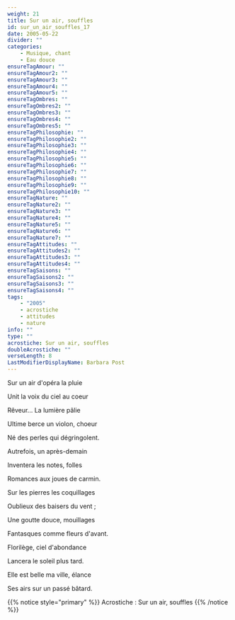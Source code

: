 ```yaml
---
weight: 21
title: Sur un air, souffles
id: sur_un_air_souffles_17
date: 2005-05-22
divider: ""
categories:
    - Musique, chant
    - Eau douce
ensureTagAmour: ""
ensureTagAmour2: ""
ensureTagAmour3: ""
ensureTagAmour4: ""
ensureTagAmour5: ""
ensureTagOmbres: ""
ensureTagOmbres2: ""
ensureTagOmbres3: ""
ensureTagOmbres4: ""
ensureTagOmbres5: ""
ensureTagPhilosophie: ""
ensureTagPhilosophie2: ""
ensureTagPhilosophie3: ""
ensureTagPhilosophie4: ""
ensureTagPhilosophie5: ""
ensureTagPhilosophie6: ""
ensureTagPhilosophie7: ""
ensureTagPhilosophie8: ""
ensureTagPhilosophie9: ""
ensureTagPhilosophie10: ""
ensureTagNature: ""
ensureTagNature2: ""
ensureTagNature3: ""
ensureTagNature4: ""
ensureTagNature5: ""
ensureTagNature6: ""
ensureTagNature7: ""
ensureTagAttitudes: ""
ensureTagAttitudes2: ""
ensureTagAttitudes3: ""
ensureTagAttitudes4: ""
ensureTagSaisons: ""
ensureTagSaisons2: ""
ensureTagSaisons3: ""
ensureTagSaisons4: ""
tags:
    - "2005"
    - acrostiche
    - attitudes
    - nature
info: ""
type: ""
acrostiche: Sur un air, souffles
doubleAcrostiche: ""
verseLength: 8
LastModifierDisplayName: Barbara Post
---
```

Sur un air d'opéra la pluie

Unit la voix du ciel au coeur

Rêveur... La lumière pâlie

Ultime berce un violon, choeur

Né des perles qui dégringolent.

Autrefois, un après-demain

Inventera les notes, folles

Romances aux joues de carmin.

Sur les pierres les coquillages

Oublieux des baisers du vent ;

Une goutte douce, mouillages

Fantasques comme fleurs d'avant.

Florilège, ciel d'abondance

Lancera le soleil plus tard.

Elle est belle ma ville, élance

Ses airs sur un passé bâtard.

<!-- FM:Snippet:Start data:{"id":"_simpleNotice","fields":[{"name":"content","value":"Acrostiche : Sur un air, souffles"}]} -->
{{% notice style="primary" %}}
Acrostiche : Sur un air, souffles
{{% /notice %}}
<!-- FM:Snippet:End -->